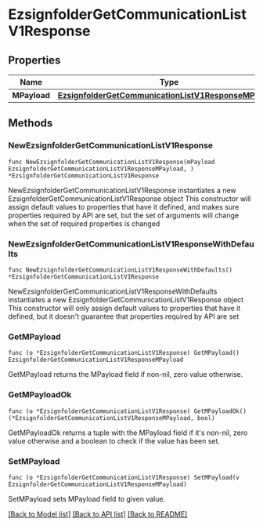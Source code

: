 # EzsignfolderGetCommunicationListV1Response

## Properties

Name | Type | Description | Notes
------------ | ------------- | ------------- | -------------
**MPayload** | [**EzsignfolderGetCommunicationListV1ResponseMPayload**](EzsignfolderGetCommunicationListV1ResponseMPayload.md) |  | 

## Methods

### NewEzsignfolderGetCommunicationListV1Response

`func NewEzsignfolderGetCommunicationListV1Response(mPayload EzsignfolderGetCommunicationListV1ResponseMPayload, ) *EzsignfolderGetCommunicationListV1Response`

NewEzsignfolderGetCommunicationListV1Response instantiates a new EzsignfolderGetCommunicationListV1Response object
This constructor will assign default values to properties that have it defined,
and makes sure properties required by API are set, but the set of arguments
will change when the set of required properties is changed

### NewEzsignfolderGetCommunicationListV1ResponseWithDefaults

`func NewEzsignfolderGetCommunicationListV1ResponseWithDefaults() *EzsignfolderGetCommunicationListV1Response`

NewEzsignfolderGetCommunicationListV1ResponseWithDefaults instantiates a new EzsignfolderGetCommunicationListV1Response object
This constructor will only assign default values to properties that have it defined,
but it doesn't guarantee that properties required by API are set

### GetMPayload

`func (o *EzsignfolderGetCommunicationListV1Response) GetMPayload() EzsignfolderGetCommunicationListV1ResponseMPayload`

GetMPayload returns the MPayload field if non-nil, zero value otherwise.

### GetMPayloadOk

`func (o *EzsignfolderGetCommunicationListV1Response) GetMPayloadOk() (*EzsignfolderGetCommunicationListV1ResponseMPayload, bool)`

GetMPayloadOk returns a tuple with the MPayload field if it's non-nil, zero value otherwise
and a boolean to check if the value has been set.

### SetMPayload

`func (o *EzsignfolderGetCommunicationListV1Response) SetMPayload(v EzsignfolderGetCommunicationListV1ResponseMPayload)`

SetMPayload sets MPayload field to given value.



[[Back to Model list]](../README.md#documentation-for-models) [[Back to API list]](../README.md#documentation-for-api-endpoints) [[Back to README]](../README.md)


